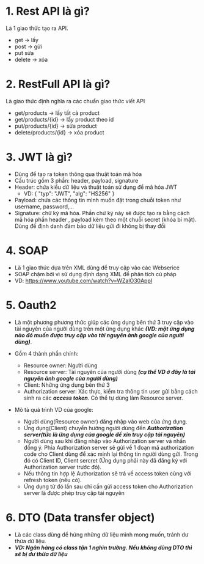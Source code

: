 # 1. Rest API là gì?
Là 1 giao thức tạo ra API. 
 - get -> lấy
 - post -> gửi
 - put sửa
 - delete -> xóa

# 2. RestFull API là gì?
Là giao thức định nghĩa ra các chuẩn giao thức viết API
 - get/products -> lấy tất cả product
 - get/products/{id} -> lấy product theo id
 - put/products/{id} -> sửa product
 - delete/products/{id} -> xóa product

# 3. JWT là gì?
- Dùng để tạo ra token thông qua thuật toán mã hóa
- Cấu trúc gồm 3 phần: header, payload, signature
- Header: chứa kiểu dữ liệu và thuật toán sử dụng để mã hóa JWT
  - VD: { "typ": "JWT", "alg": "HS256" }
- Payload: chứa các thông tin mình muốn đặt trong chuỗi token như username, password,...
- Signature: chữ ký mã hóa. Phần chử ký này sẽ được tạo ra bằng cách mã hóa phần header , payload kèm theo một chuỗi secret (khóa bí mật). Dùng để định danh đảm bảo dữ liệu gửi đi không bị thay đổi

# 4. SOAP
- Là 1 giao thức dựa trên XML dùng để truy cập vào các Webserice
- SOAP chậm bởi vì sử dụng định dạng XML để phân tích cú pháp
- VD: https://www.youtube.com/watch?v=WZalO30AppI

# 5. Oauth2
- Là một phương phương thức giúp các ứng dụng bên thứ 3 truy cập vào tài nguyên của người dùng trên một ứng dụng khác ***(VD: một ứng dụng nào đó muốn được truy cập vào tài nguyên ảnh google của người dùng)***.
- Gồm 4 thành phần chính: 
  - Resource owner: Người dùng
  - Resource server:  Tài nguyên của người dùng ***(cụ thể VD ở đây là tài nguyên ảnh google của người dùng)***
  - Client: Những ứng dụng bên thứ 3
  - Authorization server: Xác thực, kiểm tra thông tin user gửi bằng cách sinh ra các ***access token***. Có thể tự dùng làm Resource server.

- Mô tả quá trình VD của google:
  - Người dùng(Resource owner) đăng nhập vào web của ứng dụng.
  - Ứng dụng(Client) chuyển hướng người dùng đến ***Authorization server(tức là ứng dụng của google để xin truy cập tài nguyên)***
  - Người dùng sau khi đăng nhập vào Authorization server và nhấn đồng ý. Phía Authorization server sẽ gửi về 1 đoạn mã authorization code cho Client dùng để xác minh lại thông tin người dùng gửi. Trong đó có Client ID, Client sercret (Ứng dụng phải này đã đăng ký với Authorization server trước đó).
  - Nếu thông tin hợp lệ Authorization sẽ trả về access token cùng với refresh token (nếu có).
  - Ứng dụng từ đó lần sau chỉ cần gửi access token cho Authorization server là được phép truy cập tài nguyên

# 6. DTO (Data transfer object)
- Là các class dùng để hứng những dữ liệu mình mong muốn, tránh dư thừa dữ liệu. 
- ***VD: Ngân hàng có class tận 1 nghìn trường. Nếu không dùng DTO thì sẽ bị dư thừa dữ liệu***
